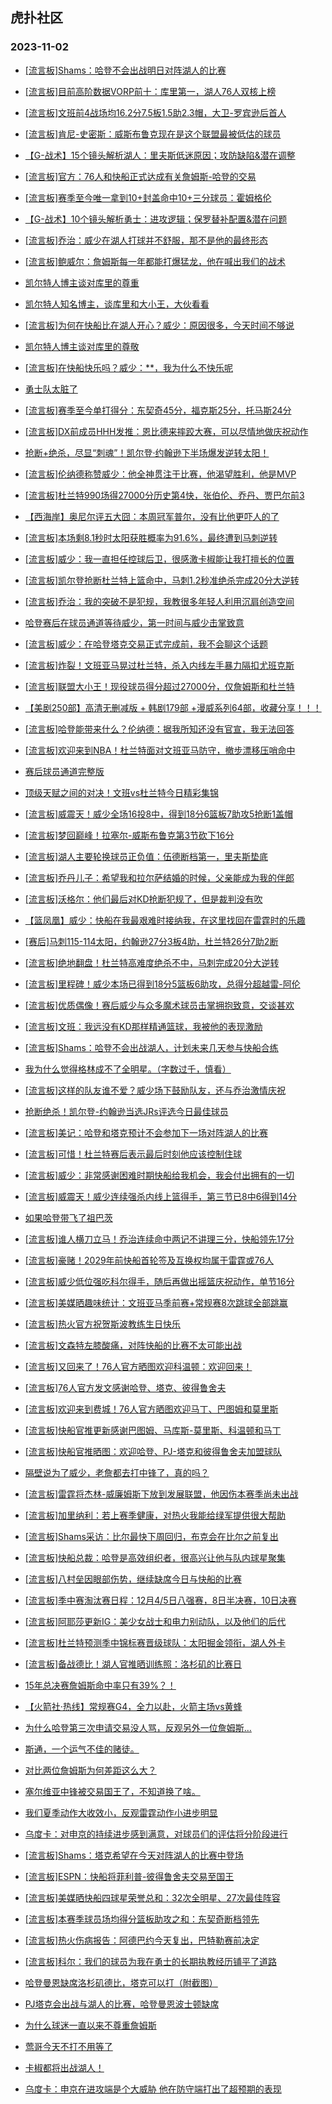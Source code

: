 ## 虎扑社区 
### 2023-11-02

+ [[流言板]Shams：哈登不会出战明日对阵湖人的比赛](https://bbs.hupu.com/622773913.html)

+ [[流言板]目前高阶数据VORP前十：库里第一，湖人76人双核上榜](https://bbs.hupu.com/622773690.html)

+ [[流言板]文班前4战场均16.2分7.5板1.5助2.3帽，大卫-罗宾逊后首人](https://bbs.hupu.com/622771886.html)

+ [[流言板]肯尼-史密斯：威斯布鲁克现在是这个联盟最被低估的球员](https://bbs.hupu.com/622773532.html)

+ [【G-战术】15个镜头解析湖人：里夫斯低迷原因；攻防缺陷&潜在调整](https://bbs.hupu.com/622768622.html)

+ [[流言板]官方：76人和快船正式达成有关詹姆斯-哈登的交易](https://bbs.hupu.com/622774668.html)

+ [[流言板]赛季至今唯一拿到10+封盖命中10+三分球员：霍姆格伦](https://bbs.hupu.com/622771945.html)

+ [【G-战术】10个镜头解析勇士：进攻逻辑；保罗替补配置&潜在问题](https://bbs.hupu.com/622768974.html)

+ [[流言板]乔治：威少在湖人打球并不舒服，那不是他的最终形态](https://bbs.hupu.com/622767302.html)

+ [[流言板]鲍威尔：詹姆斯每一年都能打爆猛龙，他在喊出我们的战术](https://bbs.hupu.com/622767930.html)

+ [凯尔特人博主谈对库里的尊重](https://bbs.hupu.com/622770653.html)

+ [凯尔特人知名博主，谈库里和大小王，大伙看看](https://bbs.hupu.com/622770897.html)

+ [[流言板]为何在快船比在湖人开心？威少：原因很多，今天时间不够说](https://bbs.hupu.com/622766961.html)

+ [凯尔特人博主谈对库里的尊敬](https://bbs.hupu.com/622770542.html)

+ [[流言板]在快船快乐吗？威少：**，我为什么不快乐呢](https://bbs.hupu.com/622766902.html)

+ [勇士队太脏了](https://bbs.hupu.com/622771510.html)

+ [[流言板]赛季至今单打得分：东契奇45分，福克斯25分，托马斯24分](https://bbs.hupu.com/622772314.html)

+ [[流言板]DX前成员HHH发推：恩比德来摔跤大赛，可以尽情地做庆祝动作](https://bbs.hupu.com/622767199.html)

+ [抢断+绝杀，尽显“刺魂”！凯尔登·约翰逊下半场爆发逆转太阳！](https://bbs.hupu.com/622768065.html)

+ [[流言板]伦纳德称赞威少：他全神贯注于比赛，他渴望胜利，他是MVP](https://bbs.hupu.com/622766223.html)

+ [[流言板]杜兰特990场得27000分历史第4快，张伯伦、乔丹、贾巴尔前3](https://bbs.hupu.com/622766288.html)

+ [【西海岸】奥尼尔评五大囧：本周冠军普尔，没有比他更吓人的了](https://bbs.hupu.com/622766090.html)

+ [[流言板]本场剩8.1秒时太阳获胜概率为91.6%，最终遭到马刺逆转](https://bbs.hupu.com/622766124.html)

+ [[流言板]威少：我一直担任控球后卫，很感激卡椒能让我打擅长的位置](https://bbs.hupu.com/622765517.html)

+ [[流言板]凯尔登抢断杜兰特上篮命中，马刺1.2秒准绝杀完成20分大逆转](https://bbs.hupu.com/622763058.html)

+ [[流言板]乔治：我的突破不是犯规，我教很多年轻人利用沉肩创造空间](https://bbs.hupu.com/622765752.html)

+ [哈登赛后在球员通道等待威少，第一时间与威少击掌致意](https://bbs.hupu.com/622764569.html)

+ [[流言板]威少：在哈登塔克交易正式完成前，我不会聊这个话题](https://bbs.hupu.com/622765562.html)

+ [[流言板]炸裂！文班亚马晃过杜兰特，杀入内线左手暴力隔扣尤班克斯](https://bbs.hupu.com/622760721.html)

+ [[流言板]联盟大小王！现役球员得分超过27000分，仅詹姆斯和杜兰特](https://bbs.hupu.com/622764984.html)

+ [【美剧250部】高清无删减版 + 韩剧179部 +漫威系列64部，收藏分享！！！](https://bbs.hupu.com/622768715.html)

+ [[流言板]哈登能带来什么？伦纳德：据我所知还没有官宣，我无法回答](https://bbs.hupu.com/622765238.html)

+ [[流言板]欢迎来到NBA！杜兰特面对文班亚马防守，撤步漂移压哨命中](https://bbs.hupu.com/622760015.html)

+ [赛后球员通道完整版](https://bbs.hupu.com/622766980.html)

+ [顶级天赋之间的对决！文班vs杜兰特今日精彩集锦](https://bbs.hupu.com/622766530.html)

+ [[流言板]威震天！威少全场16投8中，得到18分6篮板7助攻5抢断1盖帽](https://bbs.hupu.com/622764382.html)

+ [[流言板]梦回巅峰！拉塞尔-威斯布鲁克第3节砍下16分](https://bbs.hupu.com/622762958.html)

+ [[流言板]湖人主要轮换球员正负值：伍德断档第一，里夫斯垫底](https://bbs.hupu.com/622764488.html)

+ [[流言板]乔丹儿子：希望我和拉尔萨结婚的时候，父亲能成为我的伴郎](https://bbs.hupu.com/622760422.html)

+ [[流言板]沃格尔：他们最后对KD抢断犯规了，但是裁判没有吹](https://bbs.hupu.com/622764266.html)

+ [【篮凤凰】威少：快船在我最艰难时接纳我，在这里找回在雷霆时的乐趣](https://bbs.hupu.com/622765618.html)

+ [[赛后]马刺115-114太阳，约翰逊27分3板4助，杜兰特26分7助2断](https://bbs.hupu.com/622763094.html)

+ [[流言板]绝地翻盘！杜兰特高难度绝杀不中，马刺完成20分大逆转](https://bbs.hupu.com/622763195.html)

+ [[流言板]里程碑！威少本场已得到18分5篮板6助攻，总得分超越雷-阿伦](https://bbs.hupu.com/622762983.html)

+ [[流言板]优质偶像！赛后威少与众多魔术球员击掌拥抱致意，交谈甚欢](https://bbs.hupu.com/622764278.html)

+ [[流言板]文班：我远没有KD那样精通篮球，我被他的表现激励](https://bbs.hupu.com/622765998.html)

+ [[流言板]Shams：哈登不会出战湖人，计划未来几天参与快船合练](https://bbs.hupu.com/622773976.html)

+ [我为什么觉得格林成不了全明星。（字数过千，慎看）](https://bbs.hupu.com/622769021.html)

+ [[流言板]这样的队友谁不爱？威少场下鼓励队友，还与乔治激情庆祝](https://bbs.hupu.com/622763558.html)

+ [抢断绝杀！凯尔登-约翰逊当选JRs评选今日最佳球员](https://bbs.hupu.com/622769000.html)

+ [[流言板]美记：哈登和塔克预计不会参加下一场对阵湖人的比赛](https://bbs.hupu.com/622761985.html)

+ [[流言板]可惜！杜兰特赛后表示最后时刻他应该控制住球](https://bbs.hupu.com/622764724.html)

+ [[流言板]威少：非常感谢困难时期快船给我机会，我会付出拥有的一切](https://bbs.hupu.com/622765368.html)

+ [[流言板]威震天！威少连续强杀内线上篮得手，第三节已8中6得到14分](https://bbs.hupu.com/622762632.html)

+ [如果哈登带飞了祖巴茨](https://bbs.hupu.com/622773869.html)

+ [[流言板]谁人横刀立马！乔治连续命中两记不讲理三分，快船领先17分](https://bbs.hupu.com/622762834.html)

+ [[流言板]豪赌！2029年前快船首轮签及互换权均属于雷霆或76人](https://bbs.hupu.com/622761066.html)

+ [[流言板]威少低位强吃科尔得手，随后再做出摇篮庆祝动作，单节16分](https://bbs.hupu.com/622762755.html)

+ [[流言板]美媒晒趣味统计：文班亚马季前赛+常规赛8次跳球全部跳赢](https://bbs.hupu.com/622774334.html)

+ [[流言板]热火官方祝贺斯波教练生日快乐](https://bbs.hupu.com/622773305.html)

+ [[流言板]文森特左膝酸痛，对阵快船的比赛不太可能出战](https://bbs.hupu.com/622775107.html)

+ [[流言板]又回来了！76人官方晒图欢迎科温顿：欢迎回来！](https://bbs.hupu.com/622774658.html)

+ [[流言板]76人官方发文感谢哈登、塔克、彼得鲁舍夫](https://bbs.hupu.com/622774765.html)

+ [[流言板]欢迎来到费城！76人官方晒图欢迎马丁、巴图姆和莫里斯](https://bbs.hupu.com/622774792.html)

+ [[流言板]快船官推更新感谢巴图姆、马库斯-莫里斯、科温顿和马丁](https://bbs.hupu.com/622774912.html)

+ [[流言板]快船官推晒图：欢迎哈登、PJ-塔克和彼得鲁舍夫加盟球队](https://bbs.hupu.com/622775132.html)

+ [隔壁说为了威少，老詹都去打中锋了，真的吗？](https://bbs.hupu.com/622774652.html)

+ [[流言板]雷霆将杰林-威廉姆斯下放到发展联盟，他因伤本赛季尚未出战](https://bbs.hupu.com/622774755.html)

+ [[流言板]加里纳利：若上赛季健康，对热火我能给绿军提供很大帮助](https://bbs.hupu.com/622774240.html)

+ [[流言板]Shams采访：比尔最快下周回归，布克会在比尔之前复出](https://bbs.hupu.com/622775340.html)

+ [[流言板]快船总裁：哈登是高效组织者，很高兴让他与队内球星聚集](https://bbs.hupu.com/622775230.html)

+ [[流言板]八村垒因眼部伤势，继续缺席今日与快船的比赛](https://bbs.hupu.com/622775316.html)

+ [[流言板]季中赛淘汰赛日程：12月4/5日八强赛，8日半决赛，10日决赛](https://bbs.hupu.com/622775203.html)

+ [[流言板]阿耶莎更新IG：美少女战士和电力别动队，以及他们的后代](https://bbs.hupu.com/622775489.html)

+ [[流言板]杜兰特预测季中锦标赛晋级球队：太阳掘金领衔，湖人外卡](https://bbs.hupu.com/622775781.html)

+ [[流言板]备战德比！湖人官推晒训练照：洛杉矶的比赛日](https://bbs.hupu.com/622775751.html)

+ [15年总决赛詹姆斯命中率只有39%？！](https://bbs.hupu.com/622775633.html)

+ [【火箭社·热线】常规赛G4，全力以赴，火箭主场vs黄蜂](https://bbs.hupu.com/622773969.html)

+ [为什么哈登第三次申请交易没人骂，反观另外一位詹姆斯…](https://bbs.hupu.com/622775885.html)

+ [斯通，一个运气不佳的赌徒。](https://bbs.hupu.com/622774628.html)

+ [对比两位詹姆斯为何差距这么大？](https://bbs.hupu.com/622775889.html)

+ [塞尔维亚中锋被交易国王了，不知道换了啥。](https://bbs.hupu.com/622775912.html)

+ [我们夏季动作大收效小，反观雷霆动作小进步明显](https://bbs.hupu.com/622775787.html)

+ [乌度卡：对申京的持续进步感到满意，对球员们的评估将分阶段进行](https://bbs.hupu.com/622770475.html)

+ [[流言板]Shams：塔克希望在今天对阵湖人的比赛中登场](https://bbs.hupu.com/622776314.html)

+ [[流言板]ESPN：快船将菲利普-彼得鲁舍夫交易至国王](https://bbs.hupu.com/622776329.html)

+ [[流言板]美媒晒快船四球星荣誉总和：32次全明星、27次最佳阵容](https://bbs.hupu.com/622776432.html)

+ [[流言板]本赛季球员场均得分篮板助攻之和：东契奇断档领先](https://bbs.hupu.com/622776423.html)

+ [[流言板]热火伤病报告：阿德巴约今天复出，巴特勒赛前决定](https://bbs.hupu.com/622776399.html)

+ [[流言板]科尔：我们的球员为我在勇士的长期执教经历铺平了道路](https://bbs.hupu.com/622776372.html)

+ [哈登曼恩缺席洛杉矶德比，塔克可以打（附截图）](https://bbs.hupu.com/622776321.html)

+ [PJ塔克会出战与湖人的比赛，哈登曼恩波士顿缺席](https://bbs.hupu.com/622775969.html)

+ [为什么球迷一直以来不尊重詹姆斯](https://bbs.hupu.com/622776418.html)

+ [莺哥今天不打不用等了](https://bbs.hupu.com/622776166.html)

+ [卡椒都将出战湖人！](https://bbs.hupu.com/622776012.html)

+ [乌度卡：申京在进攻端是个大威胁 他在防守端打出了超预期的表现](https://bbs.hupu.com/622770656.html)

